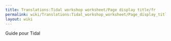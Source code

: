```yaml
---
title: Translations:Tidal workshop worksheet/Page display title/fr
permalink: wiki/Translations:Tidal_workshop_worksheet/Page_display_title/fr/
layout: wiki
---
```


Guide pour Tidal

